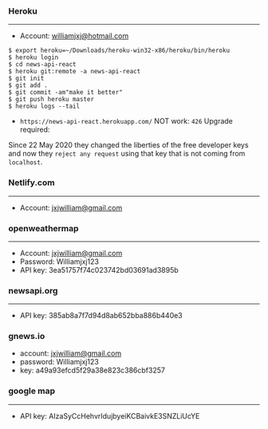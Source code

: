 ### Heroku

---

- Account: williamjxj@hotmail.com

```text
$ export heroku=~/Downloads/heroku-win32-x86/heroku/bin/heroku
$ heroku login
$ cd news-api-react
$ heroku git:remote -a news-api-react
$ git init
$ git add .
$ git commit -am"make it better"
$ git push heroku master
$ heroku logs --tail
```

- `https://news-api-react.herokuapp.com/` NOT work: `426` Upgrade required:

Since 22 May 2020 they changed the liberties of the free developer keys and now they `reject any request` using that key that is not coming from `localhost`.

### Netlify.com

---

- Account: jxjwilliam@gmail.com


### openweathermap

---

- Account: jxjwilliam@gmail.com
- Password: Williamjxj123
- API key: 3ea51757f74c023742bd03691ad3895b


### newsapi.org

---

- API key: 385ab8a7f7d94d8ab652bba886b440e3

### gnews.io

- account: jxjwilliam@gmail.com
- password: Williamjxj123
- key: a49a93efcd5f29a38e823c386cbf3257

### google map

---

- API key: AIzaSyCcHehvrIdujbyeiKCBaivkE3SNZLiUcYE
